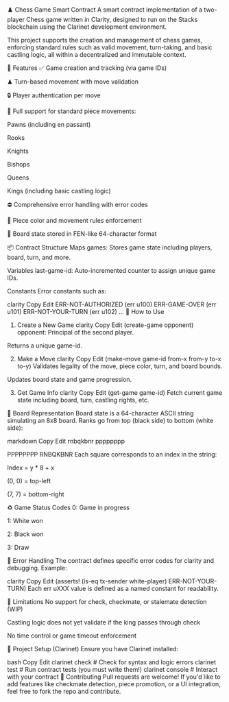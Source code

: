 ♟️ Chess Game Smart Contract
A smart contract implementation of a two-player Chess game written in Clarity, designed to run on the Stacks blockchain using the Clarinet development environment.

This project supports the creation and management of chess games, enforcing standard rules such as valid movement, turn-taking, and basic castling logic, all within a decentralized and immutable context.

📜 Features
✅ Game creation and tracking (via game IDs)

♟ Turn-based movement with move validation

🔒 Player authentication per move

📐 Full support for standard piece movements:

Pawns (including en passant)

Rooks

Knights

Bishops

Queens

Kings (including basic castling logic)

⛔ Comprehensive error handling with error codes

🧠 Piece color and movement rules enforcement

🧩 Board state stored in FEN-like 64-character format

📦 Contract Structure
Maps
games: Stores game state including players, board, turn, and more.

Variables
last-game-id: Auto-incremented counter to assign unique game IDs.

Constants
Error constants such as:

clarity
Copy
Edit
ERR-NOT-AUTHORIZED (err u100)
ERR-GAME-OVER (err u101)
ERR-NOT-YOUR-TURN (err u102)
...
🚀 How to Use
1. Create a New Game
clarity
Copy
Edit
(create-game opponent)
opponent: Principal of the second player.

Returns a unique game-id.

2. Make a Move
clarity
Copy
Edit
(make-move game-id from-x from-y to-x to-y)
Validates legality of the move, piece color, turn, and board bounds.

Updates board state and game progression.

3. Get Game Info
clarity
Copy
Edit
(get-game game-id)
Fetch current game state including board, turn, castling rights, etc.

🧠 Board Representation
Board state is a 64-character ASCII string simulating an 8x8 board. Ranks go from top (black side) to bottom (white side):

markdown
Copy
Edit
rnbqkbnr
pppppppp
         
         
         
         
PPPPPPPP
RNBQKBNR
Each square corresponds to an index in the string:

Index = y * 8 + x

(0, 0) = top-left

(7, 7) = bottom-right

♻️ Game Status Codes
0: Game in progress

1: White won

2: Black won

3: Draw

🚫 Error Handling
The contract defines specific error codes for clarity and debugging. Example:

clarity
Copy
Edit
(asserts! (is-eq tx-sender white-player) ERR-NOT-YOUR-TURN)
Each err uXXX value is defined as a named constant for readability.

📌 Limitations
No support for check, checkmate, or stalemate detection (WIP)

Castling logic does not yet validate if the king passes through check

No time control or game timeout enforcement

📂 Project Setup (Clarinet)
Ensure you have Clarinet installed:

bash
Copy
Edit
clarinet check         # Check for syntax and logic errors
clarinet test          # Run contract tests (you must write them!)
clarinet console       # Interact with your contract
🤝 Contributing
Pull requests are welcome! If you'd like to add features like checkmate detection, piece promotion, or a UI integration, feel free to fork the repo and contribute.